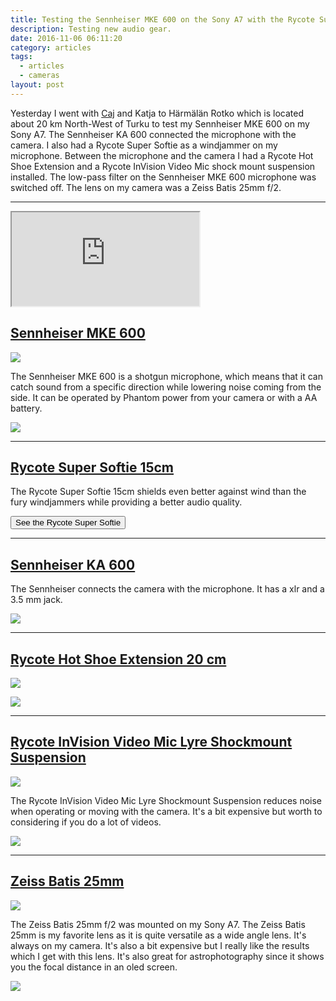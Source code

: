 ```yaml
---
title: Testing the Sennheiser MKE 600 on the Sony A7 with the Rycote Super Softie.
description: Testing new audio gear.
date: 2016-11-06 06:11:20
category: articles
tags:
  - articles
  - cameras
layout: post
---
```

Yesterday I went with <a href="http://caide.kuvat.fi/" rel="nofollow">Caj</a> and Katja to Härmälän Rotko which is located about 20 km North-West of Turku to test my Sennheiser MKE 600 on my Sony A7. The Sennheiser KA 600 connected the microphone with the camera. I also had a Rycote Super Softie as a windjammer on my microphone. Between the microphone and the camera I had a Rycote Hot Shoe Extension and a Rycote InVision Video Mic shock mount suspension installed. The low-pass filter on the Sennheiser MKE 600 microphone was switched off. The lens on my camera was a Zeiss Batis 25mm f/2.

---

<div class="embed-responsive embed-responsive-16by9">
    <iframe class="embed-responsive-item" src="https://www.youtube.com/embed/VFlNWCauFbc"></iframe>
</div>



<!--more-->

<h2><a href="http://amzn.to/2fn8WwS" target="_blank" rel="nofollow">Sennheiser MKE 600</a></h2>
<a target="_blank"  href="https://www.amazon.com/gp/product/B00B0YPAYQ/ref=as_li_tl?ie=UTF8&camp=1789&creative=9325&creativeASIN=B00B0YPAYQ&linkCode=as2&tag=hikeve-20&linkId=3389c96ef87b43ef0de14f18afc2d686" rel="nofollow"><img border="0" src="//ws-na.amazon-adsystem.com/widgets/q?_encoding=UTF8&MarketPlace=US&ASIN=B00B0YPAYQ&ServiceVersion=20070822&ID=AsinImage&WS=1&Format=_SL250_&tag=hikeve-20" ></a><img src="//ir-na.amazon-adsystem.com/e/ir?t=hikeve-20&l=am2&o=1&a=B00B0YPAYQ" width="1" height="1" border="0" alt="" style="border:none !important; margin:0px !important;" />

The Sennheiser MKE 600 is a shotgun microphone, which means that it can catch sound from a specific direction while lowering noise coming from the side. It can be operated by Phantom power from your camera or with a AA battery.

<a href="http://amzn.to/2fn8WwS" rel="nofollow"><img src="http://www.hikeventures.com/buy.gif"></a>

---

<h2><a href="http://amzn.to/2gx0Wwi" target="_blank" rel="nofollow">Rycote Super Softie 15cm</a></h2>

The Rycote Super Softie 15cm shields even better against wind than the fury windjammers while providing a better audio quality.

<a href="http://amzn.to/2gx0Wwi" rel="nofollow"><button class="btn btn-danger">See the Rycote Super Softie</button></a>

---

<h2><a href="http://amzn.to/2fn8WwS" target="_blank" rel="nofollow">Sennheiser KA 600</a></h2>
The Sennheiser connects the camera with the microphone. It has a xlr and a 3.5 mm jack.

<a href="http://amzn.to/2fn8WwS" rel="nofollow"><img src="http://www.hikeventures.com/buy.gif"></a>

---

<h2><a href="http://amzn.to/2fn8WwS" target="_blank" rel="nofollow">Rycote Hot Shoe Extension 20 cm</a></h2>
<a target="_blank"  href="https://www.amazon.com/gp/product/B00MHS75TC/ref=as_li_tl?ie=UTF8&camp=1789&creative=9325&creativeASIN=B00MHS75TC&linkCode=as2&tag=hikeve-20&linkId=0bf570b79b8244cf734b39544773ccd3" rel="nofollow"><img border="0" src="//ws-na.amazon-adsystem.com/widgets/q?_encoding=UTF8&MarketPlace=US&ASIN=B00MHS75TC&ServiceVersion=20070822&ID=AsinImage&WS=1&Format=_SL250_&tag=hikeve-20" ></a><img src="//ir-na.amazon-adsystem.com/e/ir?t=hikeve-20&l=am2&o=1&a=B00MHS75TC" width="1" height="1" border="0" alt="" style="border:none !important; margin:0px !important;" />

<a href="http://amzn.to/2fn8WwS" rel="nofollow"><img src="http://www.hikeventures.com/buy.gif"></a>

---

<h2><a href="http://amzn.to/2epq9n9" target="_blank" rel="nofollow">
Rycote InVision Video Mic Lyre Shockmount Suspension</a></h2>
<a target="_blank"  href="https://www.amazon.com/gp/product/B002YN87TC/ref=as_li_tl?ie=UTF8&camp=1789&creative=9325&creativeASIN=B002YN87TC&linkCode=as2&tag=hikeve-20&linkId=32b3aaa5cf04c463b3db060b221f8428" rel="nofollow"><img border="0" src="//ws-na.amazon-adsystem.com/widgets/q?_encoding=UTF8&MarketPlace=US&ASIN=B002YN87TC&ServiceVersion=20070822&ID=AsinImage&WS=1&Format=_SL250_&tag=hikeve-20" ></a><img src="//ir-na.amazon-adsystem.com/e/ir?t=hikeve-20&l=am2&o=1&a=B002YN87TC" width="1" height="1" border="0" alt="" style="border:none !important; margin:0px !important;" />

The Rycote InVision Video Mic Lyre Shockmount Suspension reduces noise when operating or moving with the camera. It's a bit expensive but worth to considering if you do a lot of videos.

<a href="http://amzn.to/2epq9n9" rel="nofollow"><img src="http://www.hikeventures.com/buy.gif"></a>

---

<h2><a href="http://amzn.to/2eB0laV" target="_blank" rel="nofollow">Zeiss Batis 25mm</a></h2>
<a target="_blank"  href="https://www.amazon.com/gp/product/B00WIHXBK4/ref=as_li_tl?ie=UTF8&camp=1789&creative=9325&creativeASIN=B00WIHXBK4&linkCode=as2&tag=hikeve-20&linkId=c2396885fe754df985f86cf6f4855629" rel="nofollow"><img border="0" src="//ws-na.amazon-adsystem.com/widgets/q?_encoding=UTF8&MarketPlace=US&ASIN=B00WIHXBK4&ServiceVersion=20070822&ID=AsinImage&WS=1&Format=_SL250_&tag=hikeve-20" ></a><img src="//ir-na.amazon-adsystem.com/e/ir?t=hikeve-20&l=am2&o=1&a=B00WIHXBK4" width="1" height="1" border="0" alt="" style="border:none !important; margin:0px !important;" />

The Zeiss Batis 25mm f/2 was mounted on my Sony A7. The Zeiss Batis 25mm is my favorite lens as it is quite versatile as a wide angle lens. It's always on my camera. It's also a bit expensive but I really like the results which I get with this lens. It's also great for astrophotography since it shows you the focal distance in an oled screen.

<a href="http://amzn.to/2eB0laV" rel="nofollow"><img src="http://www.hikeventures.com/buy.gif"></a>
